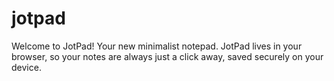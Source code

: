 # jotpad
 Welcome to JotPad!  Your new minimalist notepad. JotPad lives in your browser, so your notes are always just a click away, saved securely on your device.

